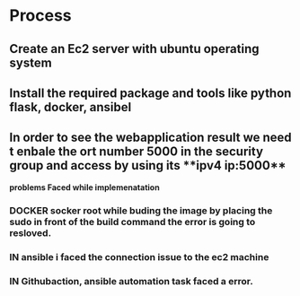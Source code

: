 
<h1>Process</h1>
<h2>Create an Ec2 server  with ubuntu operating system </h2> 
<h2>Install the required package and tools like python flask, docker, ansibel</h2>
<h2>In order to  see the webapplication  result we need t enbale the ort number 5000 in the security  group and access by  using its **ipv4 ip:5000**</h2>



**problems Faced while implemenatation**

<h3>DOCKER socker root  while buding the image by placing the  sudo in front of the build command   the error is going to resloved.</h3>
<h3>IN ansible  i faced the connection issue to the  ec2 machine</h3> 
<h3>IN Githubaction, ansible automation task faced a error.</h3>
